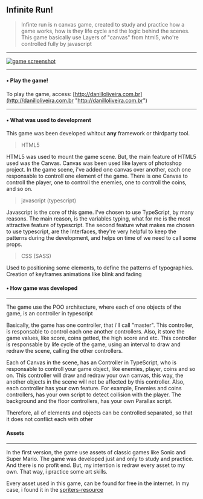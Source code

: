 Infinite Run!
-----
> Infinte run is n canvas game, created to study and practice how a game works, how is they life cycle and the logic behind the scenes. This game basically use Layers of "canvas" from html5, who're controlled fully by javascript

---

[![game screenshot](https://i.imgur.com/XrUlZwg.png "game screenshot")](https://i.imgur.com/XrUlZwg.png "game screenshot")

---

#### • Play the game!
To play the game, access: [http://danilloliveira.com.br](http://danilloliveira.com.br "http://danilloliveira.com.br")

---

#### • What was used to development
This game was been developed whitout **any** framework or thirdparty tool.

> HTML5

HTML5 was used to mount the game scene. But, the main feature of HTML5 used was the Canvas.
Canvas was been used like layers of photoshop project. In the game scene, i've added one canvas over another, each one responsable to controll one element of the game. There is one Canvas to controll the player, one to controll the enemies, one to controll the coins, and so on.

> javascript (typescript)

Javascript is the core of this game.
I've chosen to use TypeScript, by many reasons. The main reason, is the variables typing, what for me is the most attractive feature of typescript. The second feature what makes me chosen to use typescript, are the Interfaces, they're very helpful to keep the patterns during the development, and helps on time of we need to call some props.

> CSS (SASS)

Used to positioning some elements, to define the patterns of typographies. Creation of keyframes animations like blink and fading

#### • How game was developed
----
The game use the POO architecture, where each of one objects of the game, is an controller in typescript

Basically, the game has one controller, that i'll call "master". This controller, is responsable to control each one another controllers. Also, it store the game values, like score, coins getted, the high score and etc. This controller is responsable by life cycle of the game, using an interval to draw and redraw the scene, calling the other controllers.

Each of Canvas in the scene, has an Controller in TypeScript, who is responsable to controll your game object, like enemies, player, coins and so on. This controller will draw and redraw your own canvas, this way, the another objects in the scene will not be affected by this controller. Also, each controller has your own feature. For example, Enemies and coins controllers, has your own script to detect collision with the player. The background and the floor controllers, has your own Parallax script.

Therefore, all of elements and objects can be controlled separated, so that it does not conflict each with other

#### Assets
----
In the first version, the game use assets of classic games like Sonic and Super Mario. The game was developed just and only to study and practice. And there is no profit end.
But, my intention is redraw every asset to my own. That way, i practice some art skills.

Every asset used in this game, can be found for free in the internet. In my case, i found it in the [spriters-resource](https://www.spriters-resource.com/ "spriters-resource")
